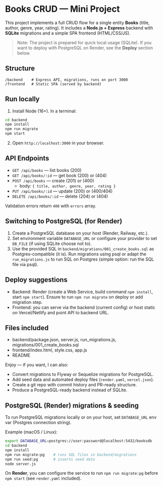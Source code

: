 # Books CRUD — Mini Project

This project implements a full CRUD flow for a single entity **Books** (title, author, genre, year, rating).
It includes a **Node.js + Express** backend with **SQLite** migrations and a simple SPA frontend (HTML/CSS/JS).

> Note: The project is prepared for quick local usage (SQLite). If you want to deploy with PostgreSQL on Render, see the **Deploy** section below.

## Structure
```
/backend    # Express API, migrations, runs on port 3000
/frontend   # Static SPA (served by backend)
```

## Run locally
1. Install Node (16+). In a terminal:
```bash
cd backend
npm install
npm run migrate
npm start
```
2. Open `http://localhost:3000` in your browser.

## API Endpoints
- `GET /api/books` — list books (200)
- `GET /api/books/:id` — get book (200) or (404)
- `POST /api/books` — create (201) or (400)
  - body: `{ title, author, genre, year, rating }`
- `PUT /api/books/:id` — update (200) or (400/404)
- `DELETE /api/books/:id` — delete (204) or (404)

Validation errors return `400` with `errors` array.

## Switching to PostgreSQL (for Render)
1. Create a PostgreSQL database on your host (Render, Railway, etc.).
2. Set environment variable `DATABASE_URL` or configure your provider to set `DB_FILE` (if using SQLite choose not to).
3. Use the provided SQL in `backend/migrations/001_create_books.sql` as Postgres-compatible (it is). Run migrations using psql or adapt the `run_migrations.js` to run SQL on Postgres (simple option: run the SQL file via psql).

## Deploy suggestions
- Backend: Render (create a Web Service, build command `npm install`, start `npm start`). Ensure to run `npm run migrate` on deploy or add migration step.
- Frontend: you can serve via the backend (current config) or host static on Vercel/Netlify and point API to backend URL.

## Files included
- backend/package.json, server.js, run_migrations.js, migrations/001_create_books.sql
- frontend/index.html, style.css, app.js
- README

Enjoy — if you want, I can also:
- Convert migrations to Flyway or Sequelize migrations for PostgreSQL.
- Add seed data and automated deploy files (`render.yaml`, `vercel.json`).
- Create a git repo with commit history and PR-ready structure.
- Produce a PostgreSQL-ready backend instead of SQLite.


## PostgreSQL (Render) migrations & seeding

To run PostgreSQL migrations locally or on your host, set `DATABASE_URL` env var (Postgres connection string).

Example (macOS / Linux):
```bash
export DATABASE_URL=postgres://user:password@localhost:5432/booksdb
cd backend
npm install
npm run migrate:pg    # runs SQL files in backend/migrations
npm run seed:pg       # inserts seed data
node server.js
```

On **Render**, you can configure the service to run `npm run migrate:pg` before `npm start` (see `render.yaml` included).
